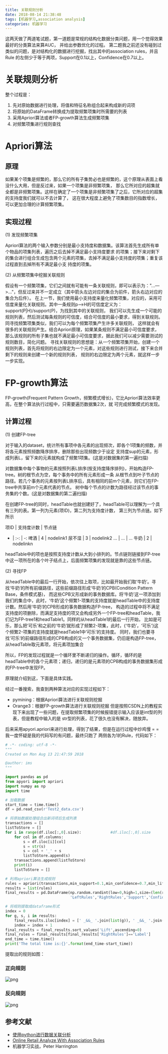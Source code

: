 ```yaml
---
title: 关联规则分析
date: 2018-08-14 21:38:48
tags: [机器学习,association analysis]
categories: 机器学习
---
```


这两天做了两道笔试题，第一道题是常规的结构化数据分类问题，用一个觉得效果最好的分类算法来算AUC，
并给出参数优化的过程。
第二题我之前还没有碰到过类似的问题，是对结构化的数据进行挖掘，找出其中的association rules，并且Rule
的左侧少于等于两项，Support在0.1以上，Confidence在0.7以上。
<!-- more -->
# 关联规则分析

整个过程是：
1. 先对原始数据进行处理，将值和特征名称组合起来构成新的词项
2. 将原始的DataFrame转换成为提取频繁项集时所需要的列表
3. 采用Apriori算法或者FP-growth算法生成频繁项集
4. 对频繁项集进行规则查找

# Apriori算法

## 原理

如果某个项集是频繁的，那么它的所有子集势必也是频繁的，这个原理从表面上看没什么大用，但是反过来，如果一个项集是非频繁项集，
那么它所对应的超集就全都是非频繁项集。这样在确定了一个项集是非频繁项集了之后，它所对应的超集的支持度我们就可以不去计算了，
这在很大程度上避免了项集数目的指数增长，可以更加合理的计算频繁项集。

## 实现过程

(1) 发现频繁项集

Apriori算法的两个输入参数分别是最小支持度和数据集。该算法首先生成所有单个物品的项集列表，遍历之后去掉不满足最小支持度要求
的项集；接下来对剩下的集合进行组合生成包含两个元素的项集，去掉不满足最小支持度的项集；重复该过程直到去掉所有不满足最小支
持度的项集。

(2) 从频繁项集中挖掘关联规则

假设有一个频繁项集，它们之间就有可能有一条关联规则，即可以表示为："...—>..."，但反过来并不一定成立（其中箭头左边对应的集合为前件，箭头右边对应的集合为后件）。
在上一节，我们使用最小支持度来量化频繁项集，对应的，采用可信度来量化关联规则。其中一条规则p—>H的可信度定义为：support(P|H)/support(P)，为找到其中的关联规则，
我们可以先生成一个可能的规则列表，然后测试每条规则的可信度，结合可信度的最小要求，得到关联规则。同寻找频繁项集类似，我们可以为每个频繁项集产生许多关联规则，
这样就会有很多的关联规则产生。结合Apriori原理，如果某条规则不满足最小可信度要求，那么该规则的所有子集也就不满足最小可信度要求，据此我们可以减少需要测试的规则数目，简化问题。
寻找关联规则的思想是：从一个频繁项集开始，创建一个规则列表，首先将规则的右边限定为一个元素，对这些规则进行测试，接下来合并剩下的规则来创建一个新的规则列表，
规则的右边限定为两个元素，就这样一步一步实现。


# FP-growth算法

FP-growth(Frequent Pattern Growth，频繁模式增长)，它比Apriori算法效率更高，在整个算法执行过程中，只需要遍历数据集2次，就
可完成频繁模式的发现。

## 计算过程

(1) 创建FP-tree

对于输入的dataset，统计所有事项中各元素的出现频次，即各个1项集的频数，并将各元素按照频数降序排序，删除那些出现频数少于设定
支持度sup的元素，形成列表L，留下来的元素就构成了频繁1项集。(这是对数据集的第一遍扫描)

对数据集中每个事物的元素按照列表L排序(按支持度降序排列)，开始构造FP-tree。树的根节点为空，每个事务中的所有元素形成一条
从根节点到叶子节点的路径。若几个事务的元素按列表L排序后，具有相同的前m个元素，则它们在FP-tree中共享前m个元素代表的节点。
树中每个节点的计数为路径经过该节点的事务集的个数。(这是对数据集的第二遍扫描)

在创建FP-tree的同时，headTable也就创建好了，headTable可以理解为一个具有三列的表。第一列为元素(项ID)，第二列为支持度计数，
第三列为节点链。如下所示

项ID | 支持度计数 | 节点链 
- | :-: | -: 
啤酒 | 4 | nodelink1
尿不湿 | 3 | nodelink2
... | ... | ...
牛奶 | 2 | nodelinkn

headTable中的项也是按照支持度计数从大到小排列的。节点链则链接到FP-tree中这一项所在的各个叶子结点上，后面频繁项集的发现就是靠的这些节点链。

(2) 寻找FP

从headTable中的最后一行开始，依次往上取项，比如最开始我们取‘牛奶’。寻找‘牛奶’的所有前缀路径，这些前缀路径形成‘牛奶’的CPB(Condition Pattern Base，条件模式基)，
而这些CPB又形成新的事务数据库。将‘牛奶’这一项添加到我们的集合中，此时，‘牛奶’这个频繁1-项集的支持度就是headTable中的支持度计数。然后用‘牛奶’的CPB形成的事务数据构造FP-tree，
构造的过程中将不满足支持度的项删除，而满足支持度的项又会构成另外一个FP-tree和headTable，我们记为FP-tree1和headTable1。同样的从headTable1的最后一行开始，
比如是可乐，那么把‘可乐’和之前的‘牛奶’就形成了频繁2-项集，此时，{‘牛奶’，‘可乐’}这个频繁2-项集的支持度就是headTable1中‘可乐’的支持度。
同时，我们也要寻找‘可乐’的前缀路径形成的CPB构成的又一个事务数据集，仍旧是构造FP-tree，从headTable取元素项，将元素项加集合

所以，FP的发现过程就是一个循环里不断递归的操作。循环，循环的是headTable中的各个元素项；递归，递归的是元素项的CPB构成的事务数据集形成的FP-tree中发现FP。

原理就介绍到这，下面是具体实践。

经过一番搜索，我查到两种算法对应的实现过程如下：
* pymining：根据Apriori算法进行关联规则挖掘
* Orange3：根据FP-growth算法进行关联规则挖掘
但是按照CSDN上的教程实现下来出现了一些问题，在提取频繁项集的时候报错提示输入应该是int型的列表，但是教程中输入的是
str型的列表，花了很久也没有解决，随放弃。

后来采用apyori.apriori来进行处理，得到了结果，但是在运行过程中炒鸡慢 = = 我一度怀疑是我的代码写的有问题，最终只跑了
两侧各为1的Rule，代码如下：
``` python
# -*- coding: utf-8 -*-
"""
Created on Mon Aug 13 21:47:59 2018

@author: ims
"""

import pandas as pd
from apyori import apriori
import numpy as np
import time

# 加载数据
start_time = time.time()
df = pd.read_csv(r'Test2_data.csv')

# 将原始数据处理组合出新词项后生成列表
transactions = []
listToStore = []
for i in range(df.iloc[:,0].size):             #df.iloc[:,0].size
    for col in df.columns:
        s = df.iloc[i][col]
        s = str(s)
        s = col + '_' + s
        listToStore.append(s)
    transactions.append(listToStore)
    print(i)
    listToStore = []

# 利用apriori算法生成规则
rules = apriori(transactions,min_support=0.1,min_confidence=0.7,min_lift=1,max_length=2)
results = list(rules)
final_results = pd.DataFrame(np.random.randint(low=0,high=1,size=(len(results),6)),columns=['GeneralRules',\
                             'LeftRules','RightRules','Support','Confidence','Lift'])

# 将规则提取成dataframe形式
index = 0
for g, s, i in results:
    final_results.iloc[index] = [' _&&_ '.join(list(g)), ' _&&_ '.join(list(i[0][0])), ' _&&_ '.join(list(i[0][1])), s, i[0][2], i[0][3]]
    index = index + 1
final_results = final_results.sort_values('Lift',ascending=0)
final_rules = final_results[final_results['RightRules']=='Label']
end_time = time.time()
print('The total time is:{}'.format(end_time-start_time))
```
提取出的规则如图：
### 正向规则
![png](/img/rule1.png)
### 反向规则
![png](/img/rule2.png)


## 参考文献
- [使用python进行数据关联分析](https://blog.csdn.net/qq_19528953/article/details/79412245)
- [Online Retail Analyze With Association Rules](https://www.kaggle.com/asamir/online-retail-analyze-with-association-rules/notebook)
- 机器学习实战，Peter Harrington
